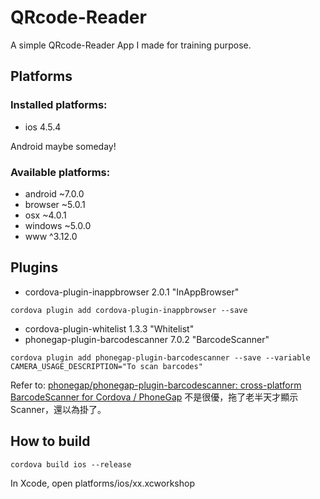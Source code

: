 # QRcode-Reader
A simple QRcode-Reader App I made for training purpose.

## Platforms
### Installed platforms:
- ios 4.5.4

Android maybe someday!

### Available platforms:

- android ~7.0.0
- browser ~5.0.1
- osx ~4.0.1
- windows ~5.0.0
- www ^3.12.0

## Plugins
- cordova-plugin-inappbrowser 2.0.1 "InAppBrowser"
```
cordova plugin add cordova-plugin-inappbrowser --save
```
- cordova-plugin-whitelist 1.3.3 "Whitelist"
- phonegap-plugin-barcodescanner 7.0.2 "BarcodeScanner"
```
cordova plugin add phonegap-plugin-barcodescanner --save --variable CAMERA_USAGE_DESCRIPTION="To scan barcodes"
```
Refer to: [phonegap/phonegap-plugin-barcodescanner: cross-platform BarcodeScanner for Cordova / PhoneGap](https://github.com/phonegap/phonegap-plugin-barcodescanner)
不是很優，拖了老半天才顯示Scanner，還以為掛了。

## How to build
```
cordova build ios --release
```
In Xcode, open platforms/ios/xx.xcworkshop
